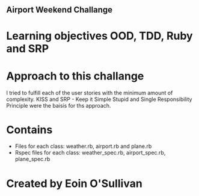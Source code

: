 ## Airport Weekend Challange

# Learning objectives OOD, TDD, Ruby and SRP

# Approach to this challange
I tried to fulfill each of the user stories with the minimum amount of complexity. 
KISS and SRP - Keep it Simple Stupid and Single Responsibility Principle were the baisis for ths approach.

# Contains
- Files for each class: weather.rb, airport.rb and plane.rb
- Rspec files for each class: weather_spec.rb, airport_spec.rb, plane_spec.rb

# Created by Eoin O'Sullivan